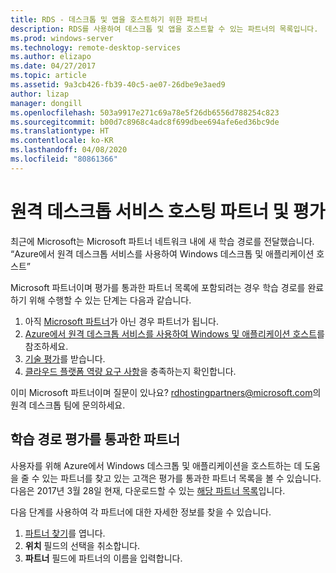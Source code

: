 ```yaml
---
title: RDS - 데스크톱 및 앱을 호스트하기 위한 파트너
description: RDS를 사용하여 데스크톱 및 앱을 호스트할 수 있는 파트너의 목록입니다.
ms.prod: windows-server
ms.technology: remote-desktop-services
ms.author: elizapo
ms.date: 04/27/2017
ms.topic: article
ms.assetid: 9a3cb426-fb39-40c5-ae07-26dbe9e3aed9
author: lizap
manager: dongill
ms.openlocfilehash: 503a9917e271c69a78e5f26db6556d788254c823
ms.sourcegitcommit: b00d7c8968c4adc8f699dbee694afe6ed36bc9de
ms.translationtype: HT
ms.contentlocale: ko-KR
ms.lasthandoff: 04/08/2020
ms.locfileid: "80861366"
---
```

# <a name="remote-desktop-services-hosting-partners-and-assessment"></a>원격 데스크톱 서비스 호스팅 파트너 및 평가

최근에 Microsoft는 Microsoft 파트너 네트워크 내에 새 학습 경로를 전달했습니다. “Azure에서 원격 데스크톱 서비스를 사용하여 Windows 데스크톱 및 애플리케이션 호스트”

Microsoft 파트너이며 평가를 통과한 파트너 목록에 포함되려는 경우 학습 경로를 완료하기 위해 수행할 수 있는 단계는 다음과 같습니다.

1. 아직 [Microsoft 파트너](https://partner.microsoft.com/)가 아닌 경우 파트너가 됩니다.
2. [Azure에서 원격 데스크톱 서비스를 사용하여 Windows 및 애플리케이션 호스트](https://mspartnerlp.partner.microsoft.com/LearningPath/LearningPath/DLPaths?trackId=2915&rowId=3603)를 참조하세요.
3. [기술 평가](https://mspartnerlp.partner.microsoft.com/LearningPath/LearningPath/DLPaths?trackId=1660&rowId=2220&trackPathId=9871)를 받습니다.
4. [클라우드 플랫폼 역량 요구 사항](https://partner.microsoft.com/membership/cloud-platform-competency)을 충족하는지 확인합니다.

이미 Microsoft 파트너이며 질문이 있나요? <rdhostingpartners@microsoft.com>의 원격 데스크톱 팀에 문의하세요.  


## <a name="partners-who-have-passed-the-learning-path-assessment"></a>학습 경로 평가를 통과한 파트너 

사용자를 위해 Azure에서 Windows 데스크톱 및 애플리케이션을 호스트하는 데 도움을 줄 수 있는 파트너를 찾고 있는 고객은 평가를 통과한 파트너 목록을 볼 수 있습니다. 다음은 2017년 3월 28일 현재, 다운로드할 수 있는 [해당 파트너 목록](rds-hosting-partners.md)입니다.

다음 단계를 사용하여 각 파트너에 대한 자세한 정보를 찾을 수 있습니다.

1. [파트너 찾기](https://partnercenter.microsoft.com/pcv/search)를 엽니다.
2. **위치** 필드의 선택을 취소합니다.
3. **파트너** 필드에 파트너의 이름을 입력합니다.
